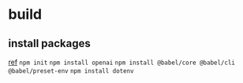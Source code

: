 # build
## install packages
[ref](https://platform.openai.com/docs/api-reference/introduction?lang=python)
```npm init```
```npm install openai```
```npm install @babel/core @babel/cli @babel/preset-env```
```npm install dotenv```